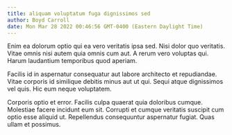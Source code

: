 ```yaml
---
title: aliquam voluptatum fuga dignissimos sed
author: Boyd Carroll
date: Mon Mar 28 2022 00:46:56 GMT-0400 (Eastern Daylight Time)
---
```

Enim ea dolorum optio qui ea vero veritatis ipsa sed. Nisi dolor quo veritatis. Vitae omnis nisi autem quia omnis cum aut. A rerum vero voluptas qui. Harum laudantium temporibus quod aperiam.

 Facilis id in aspernatur consequatur aut labore architecto et repudiandae. Vitae corporis id similique debitis minus aut ut qui. Sequi atque dignissimos vel quis. Hic eum neque voluptatem.

 Corporis optio et error. Facilis culpa quaerat quia doloribus cumque. Molestiae facere incidunt eum sit. Corrupti et cumque veritatis suscipit cum optio esse aliquid ut. Repellendus consequuntur aspernatur fugiat. Quas ullam et possimus.